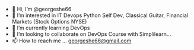- 👋 Hi, I’m @georgeshe66
- 👀 I’m interested in IT Devops Python Self Dev, Classical Guitar, Financial Markets (Stock Options NYSE) 
- 🌱 I’m currently learning DevOps
- 💞️ I’m looking to collaborate on DevOps Course with Simplilearn...
- 📫 How to reach me ... georgeshe66@gmail.com

<!---
georgeshe66/georgeshe66 is a ✨ special ✨ repository because its `README.md` (this file) appears on your GitHub profile.
You can click the Preview link to take a look at your changes.
--->
